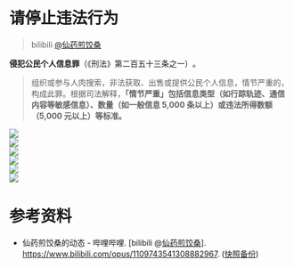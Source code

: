 # 请停止违法行为

> bilibili [@仙药煎饺桑](https://space.bilibili.com/355498282)

**侵犯公民个人信息罪**（《刑法》第二百五十三条之一）‌。

> 组织或参与人肉搜索，非法获取、出售或提供公民个人信息，情节严重的，构成此罪。根据司法解释，**「情节严重」包括信息类型（如行踪轨迹、通信内容等敏感信息）、数量（如一般信息 5,000 条以上）或违法所得数额（5,000 元以上）等标准。**

![](https://raw.githubusercontent.com/bxx-114514/iming-blog/refs/heads/main/images/20250907/1.jpg)  
![](https://raw.githubusercontent.com/bxx-114514/iming-blog/refs/heads/main/images/20250907/2.jpg)  
![](https://raw.githubusercontent.com/bxx-114514/iming-blog/refs/heads/main/images/20250907/3.jpg)  
![](https://raw.githubusercontent.com/bxx-114514/iming-blog/refs/heads/main/images/20250907/4.jpg)  
![](https://raw.githubusercontent.com/bxx-114514/iming-blog/refs/heads/main/images/20250907/5.jpg)  
![](https://raw.githubusercontent.com/bxx-114514/iming-blog/refs/heads/main/images/20250907/6.jpg)

# 参考资料

- 仙药煎饺桑的动态 - 哔哩哔哩. [bilibili @[仙药煎饺桑](https://space.bilibili.com/355498282)]. https://www.bilibili.com/opus/1109743541308882967. ([快照备份](https://web.archive.org/web/20250907061802/https://www.bilibili.com/opus/1109743541308882967))
